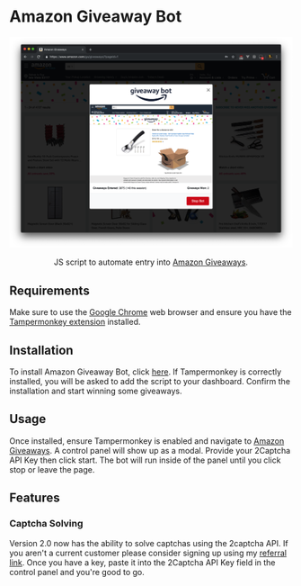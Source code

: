 # Amazon Giveaway Bot

![AmazonGiveawayBotLogo](/assets/screenshot.png)

<p align="center">
  JS script to automate entry into <a href=https://www.amazon.com/ga/giveaways>Amazon Giveaways</a>.
</p>

## Requirements

Make sure to use the [Google Chrome](https://chrome.google.com/) web browser and ensure you have the [Tampermonkey extension](https://chrome.google.com/webstore/detail/tampermonkey/dhdgffkkebhmkfjojejmpbldmpobfkfo) installed.

## Installation

To install Amazon Giveaway Bot, click [here](https://github.com/TyGooch/amazon-giveaway-automator/raw/master/amazonGiveawayBot.user.js). If Tampermonkey is correctly installed, you will be asked to add the script to your dashboard. Confirm the installation and start winning some giveaways.

## Usage

Once installed, ensure Tampermonkey is enabled and navigate to [Amazon Giveaways](https://www.amazon.com/ga/giveaways). A control panel will show up as a modal. Provide your 2Captcha API Key then click start. The bot will run inside of the panel until you click stop or leave the page.

## Features

### Captcha Solving
Version 2.0 now has the ability to solve captchas using the 2captcha API. If you aren't a current customer please consider signing up using my [referral link](https://2captcha.com?from=7493321). Once you have a key, paste it into the 2Captcha API Key field in the control panel and you're good to go.
